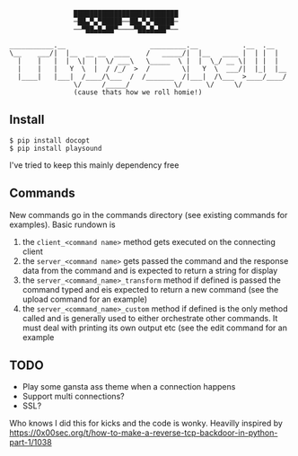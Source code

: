 ```
                ██████████████████████████
                ─██▄▀▄▀█████──██▄▀▄▀█████─
                ──▀██▄█▄██▀────▀██▄█▄██▀──

___________.__                     _________.__           .__  .__   
\__    ___/|  |__  __ __  ____    /   _____/|  |__   ____ |  | |  |  
  |    |   |  |  \|  |  \/ ___\   \_____  \ |  |  \_/ __ \|  | |  |  
  |    |   |   Y  \  |  / /_/  >  /        \|   Y  \  ___/|  |_|  |__
  |____|   |___|  /____/\___  /  /_______  /|___|  /\___  >____/____/
                \/     /_____/           \/      \/     \/           
                (cause thats how we roll homie!)
```

## Install
```
$ pip install docopt
$ pip install playsound
```
I've tried to keep this mainly dependency free

## Commands
New commands go in the commands directory (see existing commands for examples). Basic rundown is

1. the `client_<command name>` method gets executed on the connecting client
2. the `server_<command name>` gets passed the command and the response data from the command and is expected to return a string for display
3. the `server_<command_name>_transform` method if defined is passed the command typed and eis expected to return a new command (see the upload command for an example)
4. the `server_<command_name>_custom` method if defined is the only method called and is generally used to either orchestrate other commands. It must deal with printing its own output etc (see the edit command for an example

## TODO
- Play some gansta ass theme when a connection happens
- Support multi connections?
- SSL?

Who knows I did this for kicks and the code is wonky. Heavilly inspired by https://0x00sec.org/t/how-to-make-a-reverse-tcp-backdoor-in-python-part-1/1038
